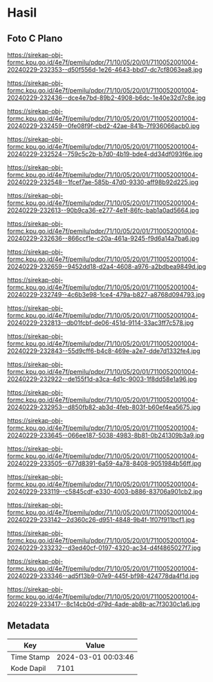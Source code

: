 # Hasil

## Foto C Plano

https://sirekap-obj-formc.kpu.go.id/4e7f/pemilu/pdpr/71/10/05/20/01/7110052001004-20240229-232353--d50f556d-1e26-4643-bbd7-dc7cf8063ea8.jpg

https://sirekap-obj-formc.kpu.go.id/4e7f/pemilu/pdpr/71/10/05/20/01/7110052001004-20240229-232436--dce4e7bd-89b2-4908-b6dc-1e40e32d7c8e.jpg

https://sirekap-obj-formc.kpu.go.id/4e7f/pemilu/pdpr/71/10/05/20/01/7110052001004-20240229-232459--0fe08f9f-cbd2-42ae-841b-7f936066acb0.jpg

https://sirekap-obj-formc.kpu.go.id/4e7f/pemilu/pdpr/71/10/05/20/01/7110052001004-20240229-232524--759c5c2b-b7d0-4b19-bde4-dd34df093f6e.jpg

https://sirekap-obj-formc.kpu.go.id/4e7f/pemilu/pdpr/71/10/05/20/01/7110052001004-20240229-232548--1fcef7ae-585b-47d0-9330-aff98b92d225.jpg

https://sirekap-obj-formc.kpu.go.id/4e7f/pemilu/pdpr/71/10/05/20/01/7110052001004-20240229-232613--90b9ca36-e277-4e1f-86fc-bab1a0ad5664.jpg

https://sirekap-obj-formc.kpu.go.id/4e7f/pemilu/pdpr/71/10/05/20/01/7110052001004-20240229-232636--866ccf1e-c20a-461a-9245-f9d6a14a7ba6.jpg

https://sirekap-obj-formc.kpu.go.id/4e7f/pemilu/pdpr/71/10/05/20/01/7110052001004-20240229-232659--9452dd18-d2a4-4608-a976-a2bdbea9849d.jpg

https://sirekap-obj-formc.kpu.go.id/4e7f/pemilu/pdpr/71/10/05/20/01/7110052001004-20240229-232749--4c6b3e98-1ce4-479a-b827-a8768d094793.jpg

https://sirekap-obj-formc.kpu.go.id/4e7f/pemilu/pdpr/71/10/05/20/01/7110052001004-20240229-232813--db01fcbf-de06-451d-9114-33ac3ff7c578.jpg

https://sirekap-obj-formc.kpu.go.id/4e7f/pemilu/pdpr/71/10/05/20/01/7110052001004-20240229-232843--55d9cff6-b4c8-469e-a2e7-dde7d1332fe4.jpg

https://sirekap-obj-formc.kpu.go.id/4e7f/pemilu/pdpr/71/10/05/20/01/7110052001004-20240229-232922--de155f1d-a3ca-4d1c-9003-1f8dd58e1a96.jpg

https://sirekap-obj-formc.kpu.go.id/4e7f/pemilu/pdpr/71/10/05/20/01/7110052001004-20240229-232953--d850fb82-ab3d-4feb-803f-b60ef4ea5675.jpg

https://sirekap-obj-formc.kpu.go.id/4e7f/pemilu/pdpr/71/10/05/20/01/7110052001004-20240229-233645--066ee187-5038-4983-8b81-0b241309b3a9.jpg

https://sirekap-obj-formc.kpu.go.id/4e7f/pemilu/pdpr/71/10/05/20/01/7110052001004-20240229-233505--677d8391-6a59-4a78-8408-9051984b56ff.jpg

https://sirekap-obj-formc.kpu.go.id/4e7f/pemilu/pdpr/71/10/05/20/01/7110052001004-20240229-233119--c5845cdf-e330-4003-b886-83706a901cb2.jpg

https://sirekap-obj-formc.kpu.go.id/4e7f/pemilu/pdpr/71/10/05/20/01/7110052001004-20240229-233142--2d360c26-d951-4848-9b4f-1f07f911bcf1.jpg

https://sirekap-obj-formc.kpu.go.id/4e7f/pemilu/pdpr/71/10/05/20/01/7110052001004-20240229-233232--d3ed40cf-0197-4320-ac34-d4f4865027f7.jpg

https://sirekap-obj-formc.kpu.go.id/4e7f/pemilu/pdpr/71/10/05/20/01/7110052001004-20240229-233346--ad5f13b9-07e9-445f-bf98-424778da4f1d.jpg

https://sirekap-obj-formc.kpu.go.id/4e7f/pemilu/pdpr/71/10/05/20/01/7110052001004-20240229-233417--8c14cb0d-d79d-4ade-ab8b-ac7f3030c1a6.jpg


## Metadata

| Key        | Value               |
| ---------- | ------------------- |
| Time Stamp | 2024-03-01 00:03:46 |
| Kode Dapil | 7101                |



